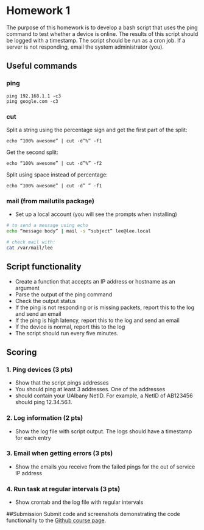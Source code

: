 # Homework 1


The purpose of this homework is to develop a bash script that uses the ping 
command to test whether a device is online. The results of this script 
should be logged with a timestamp. The script should be run as a cron job. 
If a server is not responding, email the system administrator (you).

## Useful commands
### ping
```console
ping 192.168.1.1 -c3
ping google.com -c3
```
### cut
Split a string using the percentage sign and 
get the first part of the split:

```console
echo “100% awesome” | cut -d”%” -f1
```
Get the second split:

```console
echo “100% awesome” | cut -d”%” -f2
```

Split using space instead of percentage:

```console
echo “100% awesome” | cut -d” ” -f1
```

### mail (from mailutils package)

- Set up a local account (you will see the prompts when installing)

```bash
# to send a message using echo
echo “message body” | mail -s “subject” lee@lee.local

# check mail with:
cat /var/mail/lee
```

## Script functionality

- Create a function that accepts an IP address or hostname as an argument
- Parse the output of the ping command
- Check the output status
- If the ping is not responding or is missing packets, report this to the log 
and send an email
- If the ping is high latency, report this to the log and send an email
- If the device is normal, report this to the log
- The script should run every five minutes.


## Scoring

### 1. Ping devices (3 pts)
- Show that the script pings addresses
- You should ping at least 3 addresses. One of the addresses 
- should contain your UAlbany NetID. For 
example, a NetID of AB123456 should ping 12.34.56.1.

### 2. Log information (2 pts)
- Show the log file with script output. The logs should have a 
timestamp for each entry

### 3. Email when getting errors (3 pts)
- Show the emails you receive from the failed pings for the out of service IP address 

### 4. Run task at regular intervals (3 pts)
- Show crontab and the log file with regular intervals

##Submission
Submit code and screenshots demonstrating the code functionality to the [Github course page](https://classroom.github.com/a/5BJtAPCT).




